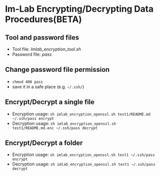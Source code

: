 # Im-Lab Encrypting/Decrypting Data Procedures(BETA)

## Tool and password files 
* Tool file: _Imlab_encryption_tool.sh_
* Password file: _pass_

## Change password file permission
* ```chmod 400 pass```
* save it in a safe place (e.g. ```~/.ssh/```)

## Encrypt/Decrypt a single file
* Encryption usage: ```sh imlab_encryption_openssl.sh test1/README.md ~/.ssh/pass encrypt```
* Decryption usage: ```sh imlab_encryption_openssl.sh test1/README.md.enc ~/.ssh/pass decrypt```

## Encrypt/Decrypt a folder 
* Encryption usage: ```sh imlab_encryption_openssl.sh test1 ~/.ssh/pass encrypt```
* Decryption usage: ```sh imlab_encryption_openssl.sh test1 ~/.ssh/pass decrypt```
